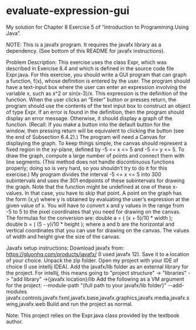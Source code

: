 # evaluate-expression-gui

My solution for Chapter 8 Exercise 5 of “Introduction to Programming Using Java”.

NOTE: This is a javafx program. It requires the javafx library as a dependency. (See bottom of this README for javafx instructions).

Problem Description:
This exercise uses the class Expr, which was described in Exercise 8.4 and which is defined
in the source code file Expr.java. For this exercise, you should write a GUI program that
can graph a function, f(x), whose definition is entered by the user. The program should
have a text-input box where the user can enter an expression involving the variable x, such
as x^2 or sin(x-3)/x. This expression is the definition of the function. When the user
clicks an “Enter” button or presses return, the program should use the contents of the
text input box to construct an object of type Expr. If an error is found in the definition,
then the program should display an error message. Otherwise, it should display a graph of
the function. (Recall: If you make a button into the default button for the window, then
pressing return will be equivalent to clicking the button (see the end of Subsection 6.4.2).)
The program will need a Canvas for displaying the graph. To keep things simple,
the canvas should represent a fixed region in the xy-plane, defined by -5 <= x <= 5
and -5 <= y <= 5. To draw the graph, compute a large number of points and connect
them with line segments. (This method does not handle discontinuous functions properly;
doing so is very hard, so you shouldn’t try to do it for this exercise.) My program
divides the interval -5 <= x <= 5 into 300 subintervals and uses the 301 endpoints of
these subintervals for drawing the graph. Note that the function might be undefined at
one of these x-values. In that case, you have to skip that point.
A point on the graph has the form (x,y) where y is obtained by evaluating the user’s
expression at the given value of x. You will have to convert x and y values in the range
from -5 to 5 to the pixel coordinates that you need for drawing on the canvas. The formulas
for the conversion are:
double a = ( (x + 5)/10 * width );
double b = ( (5 - y)/10 * height );
where a and b are the horizontal and vertical coordinates that you can use for drawing on
the canvas. The values of width and height give the size of the canvas.

Javafx setup instructions:
Download javafx from: https://gluonhq.com/products/javafx/ (I used javafx 12). Save it to a location of your choice.
Unpack the zip folder.
Open my project with your IDE of choice (I use intellij IDEA).
Add the javafx/lib folder as an external library for the project. For intellij, this means going to "project structure" -> "libraries" -> "add library" ->{javafx location}/lib
Add the following as a VM argument for the project: --module-path "{full path to your javafx/lib folder}" --add-modules javafx.controls,javafx.fxml,javafx.base,javafx.graphics,javafx.media,javafx.swing,javafx.web
Build and run the project as normal.

Note: This project relies on the Expr.java class provided by the textbook author.
